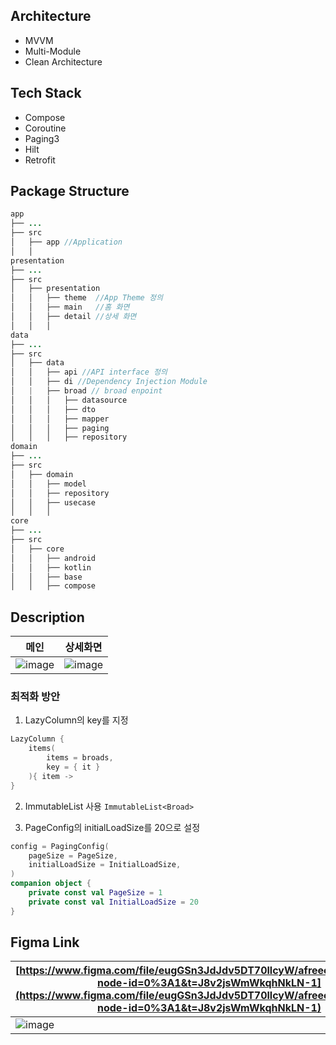 ## Architecture

- MVVM
- Multi-Module
- Clean Architecture

## Tech Stack

- Compose
- Coroutine
- Paging3
- Hilt
- Retrofit

## Package Structure

```java
app
├── ...
├── src
│   ├── app //Application            
│   │                  
presentation
├── ...
├── src
│   ├── presentation 
│   │   ├── theme  //App Theme 정의       
│   │   ├── main   //홈 화면                
│   │   ├── detail //상세 화면 
│   │   │ 
data                                       
├── ...                                     
├── src               
│   ├── data                              
│   │   ├── api //API interface 정의
│   │   ├── di //Dependency Injection Module
│   |   ├── broad // broad enpoint 
│   │   │   ├── datasource                
│   │   │   ├── dto  
│   │   │   ├── mapper                  
│   │   │   ├── paging      
│   │   │   ├── repository
domain                                    
├── ...                                 
├── src                                         
│   ├── domain                                  
│   │   ├── model              
│   │   ├── repository  
│   │   ├── usecase                  
│   │   │                
core
├── ...
├── src
│   ├── core
│   │   ├── android               
│   │   ├── kotlin  
│   │   ├── base                  
│   │   ├── compose      
```
## Description
| 메인                                                       | 상세화면                                                           | 
| ------------------------------------------------------------ | ------------------------------------------------------------ |
| ![image](https://user-images.githubusercontent.com/70064912/211198022-f13457c0-c82c-453a-8713-7a00ae0fbb2e.png) |![image](https://user-images.githubusercontent.com/70064912/211198027-0619077e-34bb-404a-a2fb-d0517d25aebb.png) |

### 최적화 방안

1. LazyColumn의 key를 지정
``` kotlin
LazyColumn {
    items(
        items = broads,
        key = { it }
    ){ item ->
}
```
2. ImmutableList 사용
 ```ImmutableList<Broad>```

3. PageConfig의 initialLoadSize를 20으로 설정
```kotlin
config = PagingConfig(
    pageSize = PageSize,
    initialLoadSize = InitialLoadSize,
)
companion object {
    private const val PageSize = 1
    private const val InitialLoadSize = 20
}
```


## Figma Link

|     [https://www.figma.com/file/eugGSn3JdJdv5DT70llcyW/afreeca_assignment?node-id=0%3A1&t=J8v2jsWmWkqhNkLN-1](https://www.figma.com/file/eugGSn3JdJdv5DT70llcyW/afreeca_assignment?node-id=0%3A1&t=J8v2jsWmWkqhNkLN-1)                                             |
| ------------------------------------------------------------ |
| ![image](https://user-images.githubusercontent.com/70064912/211197633-530fc5ce-b1f3-45b8-8660-dd446af402ce.png) | 
